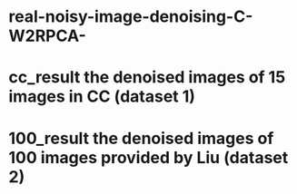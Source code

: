 # real-noisy-image-denoising-C-W2RPCA-

cc_result
the denoised images of 15 images in CC (dataset 1)
=======================
100_result
the denoised images of 100 images provided by Liu (dataset 2)
=======================
